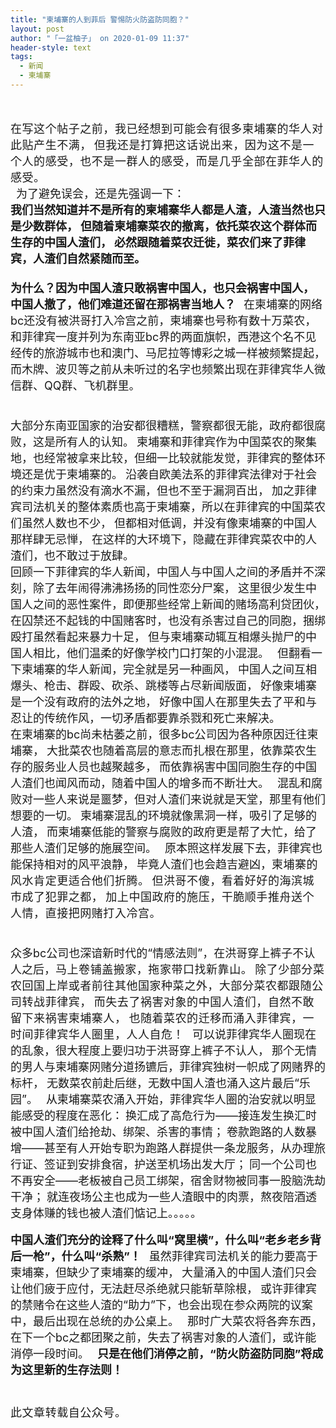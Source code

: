 ```yaml
---
title: "柬埔寨的人到菲后 警惕防火防盗防同胞？"
layout: post
author: "「一盆柚子」 on 2020-01-09 11:37"
header-style: text
tags:
  - 新闻
  - 柬埔寨
---
```


<input type="hidden" value="菲乐园提供">
<br>
<br>
<span style="font-size: 18px; margin: 0px; padding: 0px; max-width: 100%; letter-spacing: 0.544px; box-sizing: border-box !important; overflow-wrap: break-word !important;">在写这个帖子之前，我已经想到可能会有很多柬埔寨的华人对此贴产生不满，</span>
<span style="font-size: 18px; margin: 0px; padding: 0px; max-width: 100%; letter-spacing: 0.544px; box-sizing: border-box !important; overflow-wrap: break-word !important;">但我还是打算把这话说出来，因为这不是一个人的感受，也不是一群人的感受，而是几乎全部在菲华人的感受。<br style="margin: 0px; padding: 0px; max-width: 100%; box-sizing: border-box !important; word-wrap: break-word !important;"></span>
<span style="font-size: 18px;">&nbsp;</span>
<span style="font-size: 18px;">为了避免误会，还是先强调一下：</span>
<span style="font-size: 18px;"><strong style="margin: 0px; padding: 0px; max-width: 100%; box-sizing: border-box !important; word-wrap: break-word !important;"><br></strong></span>
<span style="font-size: 18px;"><strong style="margin: 0px; padding: 0px; max-width: 100%; box-sizing: border-box !important; word-wrap: break-word !important;">我们当然知道并不是所有的柬埔寨华人都是人渣，人渣当然也只是少数群体，</strong></span>
<span style="font-size: 18px;"><strong style="margin: 0px; padding: 0px; max-width: 100%; box-sizing: border-box !important; word-wrap: break-word !important;">但随着柬埔寨菜农的撤离，依托菜农这个群体而生存的中国人渣们，</strong></span>
<span style="font-size: 18px;"><strong style="margin: 0px; padding: 0px; max-width: 100%; box-sizing: border-box !important; word-wrap: break-word !important;">必然跟随着菜农迁徙，菜农们来了菲律宾，人渣们自然紧随而至。</strong></span>
<span style="font-size: 18px;"><strong style="margin: 0px; padding: 0px; max-width: 100%; box-sizing: border-box !important; word-wrap: break-word !important;"><br></strong></span>
<span style="font-size: 18px;"><strong style="margin: 0px; padding: 0px; max-width: 100%; box-sizing: border-box !important; word-wrap: break-word !important;"><br></strong></span>
<span style="font-size: 18px;"><strong style="margin: 0px; padding: 0px; max-width: 100%; box-sizing: border-box !important; word-wrap: break-word !important;"></strong></span>
<span style="font-size: 18px;"><strong style="margin: 0px; padding: 0px; max-width: 100%; box-sizing: border-box !important; word-wrap: break-word !important;">为什么？</strong><strong style="margin: 0px; padding: 0px; max-width: 100%; box-sizing: border-box !important; word-wrap: break-word !important;">因为中国人渣只敢祸害中国人，也只会祸害中国人，</strong></span>
<span style="font-size: 18px;"><strong style="margin: 0px; padding: 0px; max-width: 100%; box-sizing: border-box !important; word-wrap: break-word !important;">中国人撤了，他们难道还留在那祸害当地人？</strong></span>
<span style="font-size: 18px;">&nbsp;</span>
<span style="font-size: 18px;">在柬埔寨的网络bc还没有被洪哥打入冷宫之前，柬埔寨也号称有数十万菜农，</span>
<span style="font-size: 18px;">和菲律宾一度并列为东南亚bc界的两面旗帜，西港这个名不见经传的旅游城市也和澳门、马尼拉等博彩之城一样被频繁提起，</span>
<span style="font-size: 18px;">而木牌、波贝等之前从未听过的名字也频繁出现在菲律宾华人微信群、QQ群、飞机群里。</span>
<span style="font-size: 18px;"><strong style="margin: 0px; padding: 0px; max-width: 100%; box-sizing: border-box !important; word-wrap: break-word !important;"><br></strong></span>
<span style="font-size: 18px;"><strong style="margin: 0px; padding: 0px; max-width: 100%; box-sizing: border-box !important; word-wrap: break-word !important;"><br></strong></span>
<br>
<span style="font-size: 18px;">大部分东南亚国家的治安都很糟糕，警察都很无能，政府都很腐败，这是所有人的认知。</span>
<span style="font-size: 18px;">柬埔寨和菲律宾作为中国菜农的聚集地，也经常被拿来比较，但细一比较就能发觉，菲律宾的整体环境还是优于柬埔寨的。</span>
<span style="font-size: 18px;">沿袭自欧美法系的菲律宾法律对于社会的约束力虽然没有滴水不漏，但也不至于漏洞百出，</span>
<span style="font-size: 18px;">加之菲律宾司法机关的整体素质也高于柬埔寨，所以在菲律宾的中国菜农们虽然人数也不少，</span>
<span style="font-size: 18px;">但都相对低调，并没有像柬埔寨的中国人那样肆无忌惮，</span>
<span style="font-size: 18px;">在这样的大环境下，隐藏在菲律宾菜农中的人渣们，也不敢过于放肆。</span>
<br style="margin: 0px; padding: 0px; max-width: 100%; box-sizing: border-box !important; word-wrap: break-word !important;">
<span style="font-size: 18px;">回顾一下菲律宾的华人新闻，中国人与中国人之间的矛盾并不深刻，除了去年闹得沸沸扬扬的同性恋分尸案，</span>
<span style="font-size: 18px;">这里很少发生中国人之间的恶性案件，即便那些经常上新闻的赌场高利贷团伙，</span>
<span style="font-size: 18px;">在囚禁还不起钱的中国赌客时，也没有杀害过自己的同胞，捆绑殴打虽然看起来暴力十足，</span>
<span style="font-size: 18px;">但与柬埔寨动辄互相爆头抛尸的中国人相比，他们温柔的好像学校门口打架的小混混。</span>
<span style="font-size: 18px;">&nbsp;</span>
<span style="font-size: 18px;">但翻看一下柬埔寨的华人新闻，完全就是另一种画风，</span>
<span style="font-size: 18px;">中国人之间互相爆头、枪击、群殴、砍杀、跳楼等占尽新闻版面，</span>
<span style="font-size: 18px;">好像柬埔寨是一个没有政府的法外之地，</span>
<span style="font-size: 18px;">好像中国人在那里失去了平和与忍让的传统作风，一切矛盾都要靠杀戮和死亡来解决。</span>
<br>
<span style="font-size: 18px;">在柬埔寨的bc尚未枯萎之前，很多bc公司因为各种原因迁往柬埔寨，</span>
<span style="font-size: 18px;">大批菜农也随着高层的意志而扎根在那里，依靠菜农生存的服务业人员也越聚越多，</span>
<span style="font-size: 18px;">而依靠祸害中国同胞生存的中国人渣们也闻风而动，随着中国人的增多而不断壮大。</span>
<span style="font-size: 18px;">&nbsp;</span>
<span style="font-size: 18px;">混乱和腐败对一些人来说是噩梦，但对人渣们来说就是天堂，那里有他们想要的一切。</span>
<span style="font-size: 18px;">柬埔寨混乱的环境就像黑洞一样，吸引了足够的人渣，</span>
<span style="font-size: 18px;">而柬埔寨低能的警察与腐败的政府更是帮了大忙，给了那些人渣们足够的施展空间。</span>
<span style="font-size: 18px;">&nbsp;</span>
<span style="font-size: 18px;">原本照这样发展下去，菲律宾也能保持相对的风平浪静，</span>
<span style="font-size: 18px;">毕竟人渣们也会趋吉避凶，<span style="font-size: 18px; letter-spacing: 0.544px;">柬埔寨的风水肯定更适合他们折腾。</span></span>
<span style="letter-spacing: 0.544px; font-size: 18px;">但洪哥不傻，看着好好的海滨城市成了犯罪之都，</span>
<span style="letter-spacing: 0.544px; font-size: 18px;">加上中国政府的施压，干脆顺手推舟送个人情，直接把网赌打入冷宫。</span>
<span style="letter-spacing: 0.544px; font-size: 18px;"><br></span>
<span style="letter-spacing: 0.544px; font-size: 18px;"><br></span>
<br>
<span style="font-size: 18px;">众多bc公司也深谙新时代的“情感法则”，在洪哥穿上裤子不认人之后，<span style="font-size: 18px; letter-spacing: 0.544px;">马上卷铺盖搬家，拖家带口找新靠山。</span></span>
<span style="letter-spacing: 0.544px; font-size: 18px;">除了少部分菜农回国上岸或者前往其他国家种菜之外，大部分菜农都跟随公司转战菲律宾，</span>
<span style="letter-spacing: 0.544px; font-size: 18px;">而失去了祸害对象的中国人渣们，自然不敢留下来祸害柬埔寨人，</span>
<span style="letter-spacing: 0.544px; font-size: 18px;">也随着菜农的迁移而涌入菲律宾，一时间菲律宾华人圈里，人人自危！</span>
<span style="font-size: 18px;">&nbsp;</span>
<span style="font-size: 18px;">可以说菲律宾华人圈现在的乱象，很大程度上要归功于洪哥穿上裤子不认人，</span>
<span style="font-size: 18px;">那个无情的男人与柬埔寨网赌分道扬镳后，菲律宾独树一帜成了网赌界的标杆，</span>
<span style="font-size: 18px;">无数菜农前赴后继，无数中国人渣也涌入这片最后“乐园”。</span>
<span style="font-size: 18px;">&nbsp;</span>
<span style="font-size: 18px;">从柬埔寨菜农涌入开始，菲律宾华人圈的治安就以明显能感受的程度在恶化：</span>
<span style="font-size: 18px;">换汇成了高危行为——接连发生换汇时被中国人渣们给抢劫、绑架、杀害的事情；</span>
<span style="font-size: 18px;">卷款跑路的人数暴增——甚至有人开始专职为跑路人群提供一条龙服务，从办理旅行证、签证到安排食宿，护送至机场出发大厅；</span>
<span style="font-size: 18px;">同一个公司也不再安全——老板被自己员工绑架，宿舍财物被同事一股脑洗劫干净；</span>
<span style="font-size: 18px;">就连夜场公主也成为一些人渣眼中的肉票，熬夜陪酒透支身体赚的钱也被人渣们惦记上。。。。。</span>
<br>
<br>
<span style="font-size: 18px;"><strong style="margin: 0px; padding: 0px; max-width: 100%; box-sizing: border-box !important; word-wrap: break-word !important;">中国人渣们充分的诠释了什么叫“窝里横”，什么叫“老乡老乡背后一枪”，什么叫“杀熟”！</strong></span>
<span style="font-size: 18px;">&nbsp;</span>
<span style="font-size: 18px;">虽然菲律宾司法机关的能力要高于柬埔寨，但缺少了柬埔寨的缓冲，</span>
<span style="font-size: 18px;">大量涌入的中国人渣们只会让他们疲于应付，无法赶尽杀绝就只能斩草除根，</span>
<span style="font-size: 18px;">或许菲律宾的禁赌令在这些人渣的“助力”下，也会出现在参众两院的议案中，最后出现在总统的办公桌上。</span>
<span style="font-size: 18px;">&nbsp;</span>
<span style="font-size: 18px;">那时广大菜农将各奔东西，在下一个bc之都团聚之前，失去了祸害对象的人渣们，或许能消停一段时间。</span>
<span style="font-size: 18px;">&nbsp;</span>
<span style="font-size: 18px;"><strong style="margin: 0px; padding: 0px; max-width: 100%; box-sizing: border-box !important; word-wrap: break-word !important;">只是在他们消停之前，“防火防盗防同胞”将成为这里新的生存法则！</strong></span>
<span style="font-size: 18px;"><strong style="margin: 0px; padding: 0px; max-width: 100%; box-sizing: border-box !important; word-wrap: break-word !important;"><br></strong></span>
<span style="font-size: 18px;"><strong style="margin: 0px; padding: 0px; max-width: 100%; box-sizing: border-box !important; word-wrap: break-word !important;"><br></strong></span>
<span style="font-size: 18px;"><strong style="margin: 0px; padding: 0px; max-width: 100%; box-sizing: border-box !important; word-wrap: break-word !important;"><br></strong></span>
<span style="font-size: 18px; letter-spacing: 0.544px;">此文章转载自公众号。<br><br></span>
<strong style="margin: 0px; padding: 0px; max-width: 100%; box-sizing: border-box !important; word-wrap: break-word !important;"><br></strong><br>
&nbsp;
<br>

